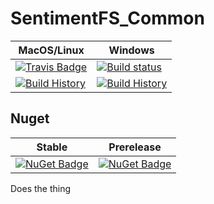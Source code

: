 # SentimentFS_Common

MacOS/Linux | Windows
--- | ---
[![Travis Badge](https://travis-ci.org/SentimentFS/SentimentFS_Common.svg?branch=master)](https://travis-ci.org/SentimentFS/SentimentFS_Common) | [![Build status](https://ci.appveyor.com/api/projects/status/github/SentimentFS/SentimentFS_Common?svg=true)](https://ci.appveyor.com/project/SentimentFS/SentimentFS_Common)
[![Build History](https://buildstats.info/travisci/chart/SentimentFS/SentimentFS_Common)](https://travis-ci.org/SentimentFS/SentimentFS_Common/builds) | [![Build History](https://buildstats.info/appveyor/chart/SentimentFS/SentimentFS_Common)](https://ci.appveyor.com/project/SentimentFS/SentimentFS_Common)  


## Nuget 

Stable | Prerelease
--- | ---
[![NuGet Badge](https://buildstats.info/nuget/SentimentFS_Common)](https://www.nuget.org/packages/SentimentFS_Common/) | [![NuGet Badge](https://buildstats.info/nuget/SentimentFS_Common?includePreReleases=true)](https://www.nuget.org/packages/SentimentFS_Common/)



Does the thing
